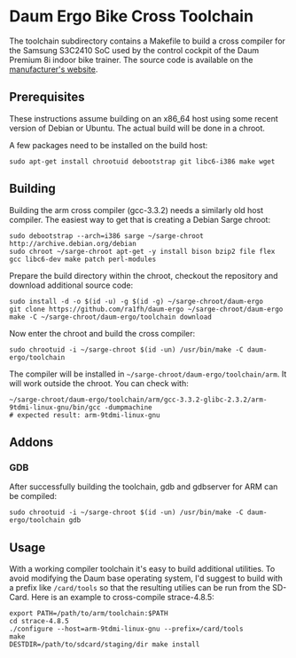 # Daum Ergo Bike Cross Toolchain

The toolchain subdirectory contains a Makefile to build a cross
compiler for the Samsung S3C2410 SoC used by the control cockpit of
the Daum Premium 8i indoor bike trainer. The source code is available
on the
[manufacturer's website](http://www.ergo-lyps.de/de/download/GPL/).

## Prerequisites

These instructions assume building on an x86_64 host using some recent
version of Debian or Ubuntu. The actual build will be done in a
chroot.

A few packages need to be installed on the build host:

```
sudo apt-get install chrootuid debootstrap git libc6-i386 make wget
```

## Building

Building the arm cross compiler (gcc-3.3.2) needs a similarly old host
compiler. The easiest way to get that is creating a Debian Sarge chroot:

```
sudo debootstrap --arch=i386 sarge ~/sarge-chroot http://archive.debian.org/debian
sudo chroot ~/sarge-chroot apt-get -y install bison bzip2 file flex gcc libc6-dev make patch perl-modules
```

Prepare the build directory within the chroot, checkout the repository
and download additional source code:

```
sudo install -d -o $(id -u) -g $(id -g) ~/sarge-chroot/daum-ergo
git clone https://github.com/ra1fh/daum-ergo ~/sarge-chroot/daum-ergo
make -C ~/sarge-chroot/daum-ergo/toolchain download
```

Now enter the chroot and build the cross compiler:

```
sudo chrootuid -i ~/sarge-chroot $(id -un) /usr/bin/make -C daum-ergo/toolchain
```

The compiler will be installed in
`~/sarge-chroot/daum-ergo/toolchain/arm`. It will work outside the
chroot. You can check with:

```
~/sarge-chroot/daum-ergo/toolchain/arm/gcc-3.3.2-glibc-2.3.2/arm-9tdmi-linux-gnu/bin/gcc -dumpmachine
# expected result: arm-9tdmi-linux-gnu
```

## Addons

### GDB

After successfully building the toolchain, gdb and gdbserver for ARM can be compiled:

```
sudo chrootuid -i ~/sarge-chroot $(id -un) /usr/bin/make -C daum-ergo/toolchain gdb
```

## Usage

With a working compiler toolchain it's easy to build additional
utilities. To avoid modifying the Daum base operating system, I'd
suggest to build with a prefix like `/card/tools` so that the
resulting utilies can be run from the SD-Card. Here is an example to
cross-compile strace-4.8.5:

    export PATH=/path/to/arm/toolchain:$PATH
	cd strace-4.8.5
	./configure --host=arm-9tdmi-linux-gnu --prefix=/card/tools
	make
	DESTDIR=/path/to/sdcard/staging/dir make install
